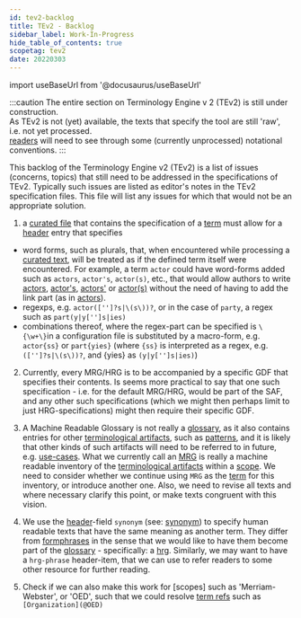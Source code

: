 ```yaml
---
id: tev2-backlog
title: TEv2 - Backlog
sidebar_label: Work-In-Progress
hide_table_of_contents: true
scopetag: tev2
date: 20220303
---
```


import useBaseUrl from '@docusaurus/useBaseUrl'

:::caution
The entire section on Terminology Engine v 2 (TEv2) is still under construction.<br/>
As TEv2 is not (yet) available, the texts that specify the tool are still 'raw', i.e. not yet processed.<br/>[readers](@) will need to see through some (currently unprocessed) notational conventions.
:::

This backlog of the Terminology Engine v2 (TEv2) is a list of issues (concerns, topics) that still need to be addressed in the specifications of TEv2. Typically such issues are listed as editor's notes in the TEv2 specification files. This file will list any issues for which that would not be an appropriate solution.

1. a [curated file](@) that contains the specification of a [term](@) must allow for a [header](@) entry that specifies
  - word forms, such as plurals, that, when encountered while processing a [curated text](@), will be treated as if the defined term itself were encountered. For example, a term `actor` could have word-forms added such as `actors`, `actor's`, `actor(s)`, etc., that would allow authors to write [actors](@), [actor's](@), [actors'](@) or [actor(s)](@) without the need of having to add the link part (as in [actors](actor@)).
  - regexps, e.g. `actor(['']?s|\(s\))?`, or in the case of `party`, a regex such as `part(y|y['']s|ies)`
  - combinations thereof, where the regex-part can be specified is `\{\w+\}`in a configuration file is substituted by a macro-form, e.g. `actor{ss}` or `part{yies}` (where `{ss}` is interpreted as a regex, e.g. `(['']?s|\(s\))?`, and {yies} as `(y|y['']s|ies)`)

2. Currently, every MRG/HRG is to be accompanied by a specific GDF that specifies their contents. Is seems more practical to say that one such specification - i.e. for the default MRG/HRG, would be part of the SAF, and any other such specifications (which we might then perhaps limit to just HRG-specifications) might then require their specific GDF.

3. A Machine Readable Glossary is not really a [glossary](@), as it also contains entries for other [terminological artifacts](@), such as [patterns](@), and it is likely that other kinds of such artifacts will need to be referred to in future, e.g. [use-cases](@). What we currently call an [MRG](@) is really a machine readable inventory of the [terminological artifacts](@) within a [scope](@).  We need to consider whether we continue using `MRG` as the [term](@) for this inventory, or introduce another one. Also, we need to revise all texts and where necessary clarify this point, or make texts congruent with this vision.

4. We use the [header](@)-field `synonym` (see: [synonym](@)) to specify human readable texts that have the same meaning as another term. They differ from [formphrases](@) in the sense that we would like to have them become part of the [glossary](@) - specifically: a [hrg](@). Similarly, we may want to have a `hrg-phrase` header-item, that we can use to refer readers to some other resource for further reading.

5. Check if we can also make this work for [scopes] such as 'Merriam-Webster', or 'OED', such that we could resolve [term refs](@) such as `[Organization](@OED)`
